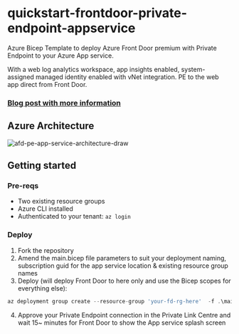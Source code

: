 # quickstart-frontdoor-private-endpoint-appservice

Azure Bicep Template to deploy Azure Front Door premium with Private Endpoint to your Azure App service.

With a web log analytics workspace, app insights enabled, system-assigned managed identity enabled with vNet integration. PE to the web app direct from Front Door.

### [Blog post with more information](https://rios.engineer/seamlessly-deploy-azure-front-door-premium-with-private-endpoint-to-app-services)

## Azure Architecture

![afd-pe-app-service-architecture-draw](https://rios.engineer/wp-content/uploads/2023/11/afd-webapp-pe-drawing.png? "AFD Premium with Private Endpoint to App Services Architecture.")

## Getting started

### Pre-reqs

- Two existing resource groups
- Azure CLI installed
- Authenticated to your tenant: ```az login```

### Deploy

1. Fork the repository
2. Amend the main.bicep file parameters to suit your deployment naming, subscription guid for the app service location & existing resource group names
3. Deploy (will deploy Front Door to here only and use the Bicep scopes for everything else):

```javascript
az deployment group create --resource-group 'your-fd-rg-here'  -f .\main.bicep
```

4. Approve your Private Endpoint connection in the Private Link Centre and wait 15~ minutes for Front Door to show the App service splash screen
